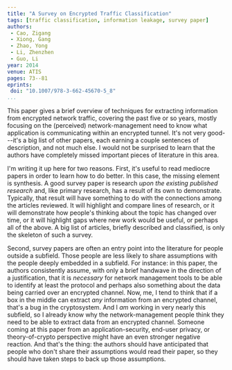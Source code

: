 ```yaml
---
title: "A Survey on Encrypted Traffic Classification"
tags: [traffic classification, information leakage, survey paper]
authors:
 - Cao, Zigang
 - Xiong, Gang
 - Zhao, Yong
 - Li, Zhenzhen
 - Guo, Li
year: 2014
venue: ATIS
pages: 73--81
eprints:
 doi: "10.1007/978-3-662-45670-5_8"
...
```


This paper gives a brief overview of techniques for extracting
information from encrypted network traffic, covering the past five or
so years, mostly focusing on the (perceived) network-management need
to know what application is communicating within an encrypted tunnel.
It's not very good---it's a big list of other papers, each earning a
couple sentences of description, and not much else.  I would not be
surprised to learn that the authors have completely missed important
pieces of literature in this area.

I'm writing it up here for two reasons. First, it's useful to read
mediocre papers in order to learn how to do better.  In this case, the
missing element is synthesis.  A good survey paper is research _upon
the existing published research_ and, like primary research, has a
result of its own to demonstrate.  Typically, that result will have
something to do with the connections among the articles reviewed.  It
will highlight and compare lines of research, or it will demonstrate
how people's thinking about the topic has changed over time, or it
will highlight gaps where new work would be useful, or perhaps all of
the above.  A big list of articles, briefly described and classified,
is only the skeleton of such a survey.

Second, survey papers are often an entry point into the literature for
people outside a subfield.  Those people are less likely to share
assumptions with the people deeply embedded in a subfield.  For
instance: in this paper, the authors consistently assume, with only a
brief handwave in the direction of a justification, that it is
_necessary_ for network management tools to be able to identify at
least the protocol and perhaps also something about the data being
carried over an encrypted channel.  Now, me, I tend to think that if a
box in the middle can extract _any_ information from an encrypted
channel, that's a bug in the cryptosystem.  And I _am_ working in very
nearly this subfield, so I already know why the network-management
people think they need to be able to extract data from an encrypted
channel.  Someone coming at this paper from an application-security,
end-user privacy, or theory-of-crypto perspective might have an even
stronger negative reaction.  And that's the thing: the authors should
have anticipated that people who don't share their assumptions would
read their paper, so they should have taken steps to back up those
assumptions.

